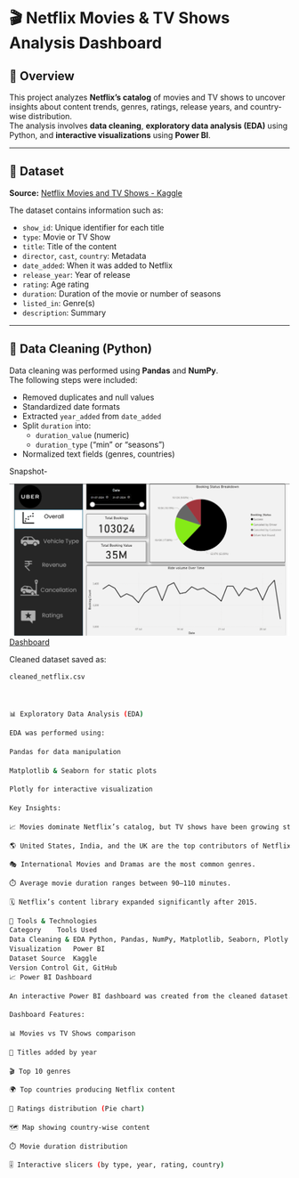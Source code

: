 # 🎬 Netflix Movies & TV Shows Analysis Dashboard

## 📖 Overview
This project analyzes **Netflix’s catalog** of movies and TV shows to uncover insights about content trends, genres, ratings, release years, and country-wise distribution.  
The analysis involves **data cleaning**, **exploratory data analysis (EDA)** using Python, and **interactive visualizations** using **Power BI**.

---

## 🧾 Dataset
**Source:** [Netflix Movies and TV Shows - Kaggle](https://www.kaggle.com/datasets/shivamb/netflix-shows)

The dataset contains information such as:
- `show_id`: Unique identifier for each title  
- `type`: Movie or TV Show  
- `title`: Title of the content  
- `director`, `cast`, `country`: Metadata  
- `date_added`: When it was added to Netflix  
- `release_year`: Year of release  
- `rating`: Age rating  
- `duration`: Duration of the movie or number of seasons  
- `listed_in`: Genre(s)  
- `description`: Summary  

---

## 🧹 Data Cleaning (Python)

Data cleaning was performed using **Pandas** and **NumPy**.  
The following steps were included:
- Removed duplicates and null values  
- Standardized date formats  
- Extracted `year_added` from `date_added`  
- Split `duration` into:
  - `duration_value` (numeric)
  - `duration_type` (“min” or “seasons”)
- Normalized text fields (genres, countries)


Snapshot-

![Alt text](https://github.com/utkarsh695/Uber-Dashboard/blob/main/Snapshot.uber.png)
[Dashboard](https://github.com/utkarsh695/Uber-Dashboard/blob/main/Snapshot.uber.png)

Cleaned dataset saved as:  
```bash
cleaned_netflix.csv



📊 Exploratory Data Analysis (EDA)

EDA was performed using:

Pandas for data manipulation

Matplotlib & Seaborn for static plots

Plotly for interactive visualization

Key Insights:

📈 Movies dominate Netflix’s catalog, but TV shows have been growing steadily.

🌎 United States, India, and the UK are the top contributors of Netflix content.

🎭 International Movies and Dramas are the most common genres.

⏱️ Average movie duration ranges between 90–110 minutes.

🗓️ Netflix’s content library expanded significantly after 2015.

🧠 Tools & Technologies
Category	Tools Used
Data Cleaning & EDA	Python, Pandas, NumPy, Matplotlib, Seaborn, Plotly
Visualization	Power BI
Dataset Source	Kaggle
Version Control	Git, GitHub
📈 Power BI Dashboard

An interactive Power BI dashboard was created from the cleaned dataset.

Dashboard Features:

📊 Movies vs TV Shows comparison

📅 Titles added by year

🎬 Top 10 genres

🌍 Top countries producing Netflix content

🎥 Ratings distribution (Pie chart)

🗺️ Map showing country-wise content

⏱️ Movie duration distribution

🎚️ Interactive slicers (by type, year, rating, country)



